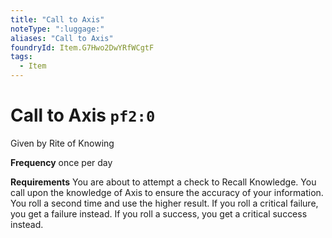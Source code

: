 ```yaml
---
title: "Call to Axis"
noteType: ":luggage:"
aliases: "Call to Axis"
foundryId: Item.G7Hwo2DwYRfWCgtF
tags:
  - Item
---
```


# Call to Axis `pf2:0`

Given by Rite of Knowing

**Frequency** once per day

**Requirements** You are about to attempt a check to Recall Knowledge. You call upon the knowledge of Axis to ensure the accuracy of your information. You roll a second time and use the higher result. If you roll a critical failure, you get a failure instead. If you roll a success, you get a critical success instead.
